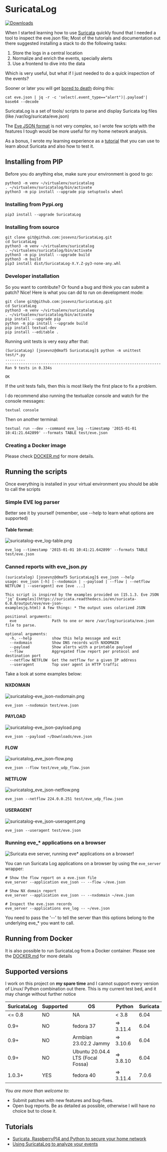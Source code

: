 # SuricataLog

[![Downloads](https://pepy.tech/badge/suricatalog)](https://pepy.tech/project/suricatalog)

When I started learning how to use [Suricata](https://suricata.io/) quickly found that I needed a tool to inspect the eve.json file; Most of the tutorials 
and documentation out there suggested installing a stack to do the following tasks:
1. Store the logs in a central location
2. Normalize and enrich the events, specially alerts
3. Use a frontend to dive into the data

Which is very useful, but what if I just needed to do a quick inspection of the events?

Sooner or later you will get [bored to death](https://suricata.readthedocs.io/en/suricata-6.0.0/output/eve/eve-json-examplesjq.html) doing this:

```shell
cat eve.json | jq -r -c 'select(.event_type=="alert")|.payload'| base64 --decode
```

SuricataLog is a set of tools/ scripts to parse and display Suricata log files (like /var/log/suricata/eve.json)

The [Eve JSON format](https://suricata.readthedocs.io/en/suricata-6.0.0/output/eve/eve-json-format.html) is not very complex, 
so I wrote few scripts with the features I tough would be more useful for my home network analysis.

As a bonus, I wrote my learning experience as a [tutorial](TUTORIAL.md) that you can use to learn about Suricata and also how to test it.

## Installing from PIP

Before you do anything else, make sure your environment is good to go:

```shell
python3 -m venv ~/virtualenv/suricatalog
. ~/virtualenv/suricatalog/bin/activate
python3 -m pip install --upgrade pip setuptools wheel
```

### Installing from Pypi.org

```shell
pip3 install --upgrade SuricataLog
```

### Installing from source

```shell
git clone git@github.com:josevnz/SuricataLog.git
cd SuricataLog
python3 -m venv ~/virtualenv/suricatalog
. ~/virtualenv/suricatalog/bin/activate
python3 -m pip install --upgrade build
python3 -m build
pip3 install dist/SuricataLog-X.Y.Z-py3-none-any.whl
```

### Developer installation

So you want to contribute? Or found a bug and think you can submit a patch? Nice! Here is what you can dd to run on development mode:

```shell
git clone git@github.com:josevnz/SuricataLog.git
cd SuricataLog
python3 -m venv ~/virtualenv/suricatalog
. ~/virtualenv/suricatalog/bin/activate
pip install --upgrade pip
python -m pip install --upgrade build
pip install textual-dev
pip install --editable .
```

Running unit tests is very easy after that:
```shell
(SuricataLog) [josevnz@dmaf5 SuricataLog]$ python -m unittest test/*.py
.........
----------------------------------------------------------------------
Ran 9 tests in 0.334s

OK
```

If the unit tests fails, then this is most likely the first place to fix a problem.

I do recommend also running the textualize console and watch for the console messages:

```shell
textual console
```

Then on another terminal:

```shell
textual run --dev --command eve_log --timestamp '2015-01-01 10:41:21.642899' --formats TABLE test/eve.json
```

### Creating a Docker image

Please check [DOCKER.md](DOCKER.md) for more details.

## Running the scripts

Once everything is installed in  your virtual environment you should be able to call the scripts

### Simple EVE log parser

Better see it by yourself (remember, use --help to learn what options are supported)

#### Table format:

![suricatalog-eve_log-table.png](suricatalog-eve_log-table.png)

````shell
eve_log --timestamp '2015-01-01 10:41:21.642899' --formats TABLE test/eve.json
````

### Canned reports with eve_json.py

```shell
(suricatalog) [josevnz@dmaf5 SuricataLog]$ eve_json --help
usage: eve_json [-h] [--nxdomain | --payload | --flow | --netflow NETFLOW | --useragent] eve [eve ...]

This script is inspired by the examples provided on [15.1.3. Eve JSON ‘jq’ Examples](https://suricata.readthedocs.io/en/suricata-6.0.0/output/eve/eve-json-
examplesjq.html) A few things: * The output uses colorized JSON

positional arguments:
  eve                Path to one or more /var/log/suricata/eve.json file to parse.

optional arguments:
  -h, --help         show this help message and exit
  --nxdomain         Show DNS records with NXDOMAIN
  --payload          Show alerts with a printable payload
  --flow             Aggregated flow report per protocol and destination port
  --netflow NETFLOW  Get the netflow for a given IP address
  --useragent        Top user agent in HTTP traffic
```

Take a look at some examples below:

#### NXDOMAIN

![suricatalog-eve_json-nxdomain.png](suricatalog-eve_json-nxdomain.png)

```shell
eve_json --nxdomain test/eve.json
```

#### PAYLOAD

![suricatalog-eve_json-payload.png](suricatalog-eve_json-payload.png)

```shell
eve_json --payload ~/Downloads/eve.json
```

#### FLOW

![suricatalog_eve_json-flow.png](suricatalog_eve_json-flow.png)

```shell
eve_json --flow test/eve_udp_flow.json
```

#### NETFLOW

![suricatalog_eve_json-netflow.png](suricatalog_eve_json-netflow.png)

```shell
eve_json --netflow 224.0.0.251 test/eve_udp_flow.json
```

#### USERAGENT

![suricatalog-eve_json-useragent.png](suricatalog-eve_json-useragent.png)

```shell
eve_json --useragent test/eve.json
```

### Running eve_* applications on a browser

![Suricata eve server, running eve* applications on a browser!](suricata_eve_server.png)

You can run Suricata Log applications on a browser by using the `eve_server` wrapper:

```shell
# Show the flow report on a eve.json file
eve_server --application eve_json -- --flow ~/eve.json

# Show NX domain report
eve_server --application eve_json -- --nxdomain ~/eve.json

# Inspect the eve.json records
eve_server --applications eve_log -- ~/eve.json
```

You need to pass the '--' to tell the server than this options belong to the underlying eve_* you want to call.

## Running from Docker

It is also possible to run SuricataLog from a Docker container. Please see the [DOCKER.md](DOCKER.md) for more details

## Supported versions

I work on this project on **my spare time** and I cannot support every version of Linux/ Python combination out there.
This is my current test bed, and it may change without further notice

| SuricataLog | Supported | OS                               | Python    | Suricata |
|-------------|-----------|----------------------------------|-----------|----------|
| <= 0.8      | NO        | NA                               | <  3.8    | 6.04     |
| 0.9+        | NO        | fedora 37                        | => 3.11.4 | 6.04     |
| 0.9+        | NO        | Armbian 23.02.2 Jammy            | => 3.10.6 | 6.04     |
| 0.9+        | NO        | Ubuntu 20.04.4 LTS (Focal Fossa) | => 3.8.10 | 6.04     |
| 1.0.3+      | YES       | fedora 40                        | => 3.11.4 | 7.0.6    |

*You are more than welcome to*:
* Submit patches with new features and bug-fixes.
* Open bug reports. Be as detailed as possible, otherwise I will have no choice but to close it.

## Tutorials
* [Suricata, RaspberryPI4 and Python to secure your home network](TUTORIAL.md)
* [Using SuricataLog to analyze your events](Using_SuricataLog_to_analyze_your_events.md)
